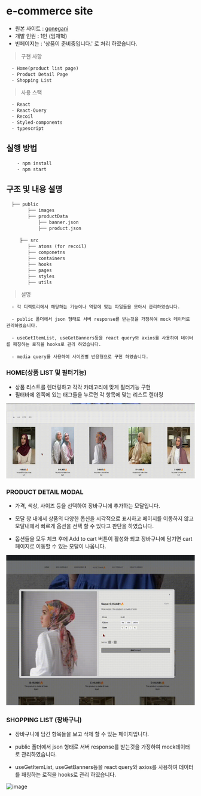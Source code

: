 # e-commerce site

- 원본 사이트 : [gonegani](https://gonegani.id/home)
- 개발 인원 : 1인 (임재혁)
- 빈페이지는 : '상품이 준비중입니다.' 로 처리 하였습니다.

> 구현 사항

      - Home(product list page)
      - Product Detail Page
      - Shopping List

> 사용 스택

      - React
      - React-Query
      - Recoil
      - Styled-components
      - typescript

## 실행 방법

```
    - npm install
    - npm start
```

## 구조 및 내용 설명

      ├── public
            ├── images
            ├── productData
                ├── banner.json
                ├── product.json

         ├── src
            ├── atoms (for recoil)
            ├── componetns
            ├── containers
            ├── hooks
            ├── pages
            ├── styles
            ├── utils

> 설명

      - 각 디렉토리에서 해당하는 기능이나 역할에 맞는 파일들을 모아서 관리하였습니다.

      - public 폴더에서 json 형태로 서버 response를 받는것을 가정하여 mock 데이터로 관리하였습니다.

      - useGetItemList, useGetBanners등을 react query와 axios를 사용하여 데이터를 패칭하는 로직을 hooks로 관리 하였습니다.

      - media query를 사용하여 사이즈별 반응형으로 구현 하였습니다.

### HOME(상품 LIST 및 필터기능)

- 상품 리스트를 렌더링하고 각각 카테고리에 맞게 필터기능 구현
- 필터바에 왼쪽에 있는 태그들을 누르면 각 항목에 맞는 리스트 렌더링

<img src="https://github.com/Jaehyuksssss/team-fresh-term-project/blob/master/public/Images/Filter.gif?raw=true"  width="642" height="200" alt="image">

### PRODUCT DETAIL MODAL

- 가격, 색상, 사이즈 등을 선택하여 장바구니에 추가하는 모달입니다.

- 모달 창 내에서 상품의 다양한 옵션을 시각적으로 표시하고 페이지를 이동하지 않고 모달내에서 빠르게 옵션을 선택 할 수 있다고 판단을 하였습니다.

- 옵션들을 모두 체크 후에 Add to cart 버튼이 활성화 되고 장바구니에 담기면 cart페이지로 이동할 수 있는 모달이 나옵니다.

<img src="https://github.com/Jaehyuksssss/team-fresh-term-project/blob/master/public/Images/Detail.gif?raw=true" width="642" height="400" alt="image">

### SHOPPING LIST (장바구니)

- 장바구니에 담긴 항목들을 보고 삭제 할 수 있는 페이지입니다.

- public 폴더에서 json 형태로 서버 response를 받는것을 가정하여 mock데이터로 관리하였습니다.

- useGetItemList, useGetBanners등을 react query와 axios를 사용하여 데이터를 패칭하는 로직을 hooks로 관리 하였습니다.

<img src="https://github.com/Jaehyuksssss/team-fresh-term-project/blob/master/public/Images/shopping.gif?raw=true" width="642" height="400" alt="image">

